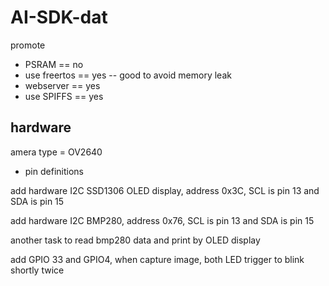 
# AI-SDK-dat

promote 




- PSRAM == no 
- use freertos == yes -- good to avoid memory leak
- webserver == yes
- use SPIFFS == yes

## hardware 

amera type = OV2640

- pin definitions 

add hardware I2C SSD1306 OLED display, address 0x3C, SCL is pin 13 and SDA is pin 15

add hardware I2C BMP280, address 0x76, SCL is pin 13 and SDA is pin 15

another task to read bmp280 data and print by OLED display

add GPIO 33 and GPIO4, when capture image, both LED trigger to blink shortly twice 



